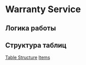 # Warranty Service

## Логика работы

## Структура таблиц

[Table Structure](src/main/resources/db/migration/V1.0__CreateTables.sql)
[Items](src/main/resources/db/migration/V2.0__InsertItems.sql)

